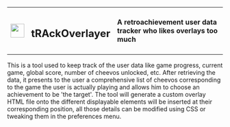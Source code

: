 <table>
    <tr>
        <td rowspan="2">
            <img style="display:inline-block" src="https://github.com/pinakure/yt-obs/blob/main/doc/icon.png?raw=true" width="32" height="32"/>
        </td>
    <tr>
        <td><h2>tRAckOverlayer</h2></td>
        <td><h4>A retroachievement user data tracker who likes overlays too much</h4></td>
    </tr>
<table>
This is a tool used to keep track of the user data like game progress, current game, global score, number of cheevos unlocked, etc.
After retrieving the data, it presents to the user a comprehensive list of cheevos corresponding to the game the user is actually playing
and allows him to choose an achievement to be 'the target'.
The tool will generate a custom overlay HTML file onto the different displayable elements will be inserted at their corresponding position,
all those details can be modified using CSS or tweaking them in the preferences menu.